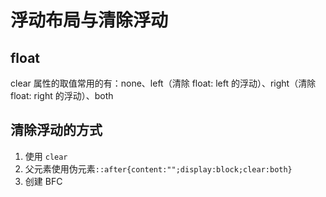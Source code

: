 # 浮动布局与清除浮动

## float

clear 属性的取值常用的有：none、left（清除 float: left 的浮动）、right（清除 float: right 的浮动）、both

## 清除浮动的方式

1. 使用 `clear`
2. 父元素使用伪元素`::after{content:"";display:block;clear:both}`
3. 创建 BFC
